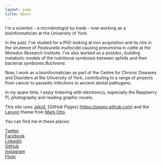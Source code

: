 ```yaml
---
layout: page
title: About
---
```


I'm a scientist - a microbiologist by trade - now working as a bioinformatician
at the University of York.

In the past, I've studied for a PhD looking at iron acquisition and its role in
the virulence of *Pasteurella multocida* causing pneumonia in cattle at the 
Moredun Research Institute. I've also worked as a postdoc, building metabolic 
models of the nutritional symbiosis between aphids and their bacterial 
symbionts *Buchnera*.

Now, I work as a bioinformatician as part of the Centre for Chronic Diseases 
and Disorders at the University of York, contributing to a range of projects 
from cancer to parasitic infections to ancient dental pathogens.

In my spare time, I enjoy tinkering with electronics, especially the Raspberry 
Pi, photography and reading graphic novels.

This site uses [Jekyll](http://jekyllrb.com), [GitHub Pages]
(https://pages.github.com) and the [Lanyon](https://github.com/poole/lanyon) 
theme from [Mark Otto](https://github.com/mdo).  

You can find me in these places:

[Twitter](https://twitter.com/sandyjmacdonald)  
[Facebook](https://www.facebook.com/sandyjmacdonald)  
[LinkedIn](https://www.linkedin.com/in/sandyjmacdonald)  
[GitHub](https://github.com/sandyjmacdonald)  
[Instagram](https://instagram.com/sandyjmacdonald/)  
[Flickr](https://www.flickr.com/photos/sandyjmacdonald/)
